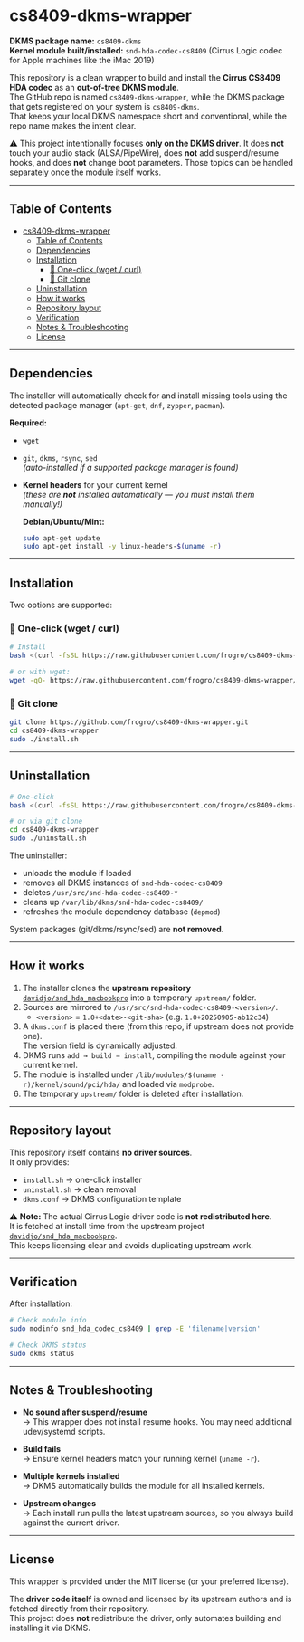# cs8409-dkms-wrapper

**DKMS package name:** `cs8409-dkms`  
**Kernel module built/installed:** `snd-hda-codec-cs8409` (Cirrus Logic codec for Apple machines like the iMac 2019)

This repository is a clean wrapper to build and install the **Cirrus CS8409 HDA codec** as an **out-of-tree DKMS module**.  
The GitHub repo is named `cs8409-dkms-wrapper`, while the DKMS package that gets registered on your system is `cs8409-dkms`.  
That keeps your local DKMS namespace short and conventional, while the repo name makes the intent clear.

⚠️ This project intentionally focuses **only on the DKMS driver**. It does **not** touch your audio stack (ALSA/PipeWire), does **not** add suspend/resume hooks, and does **not** change boot parameters. Those topics can be handled separately once the module itself works.

---

## Table of Contents

- [cs8409-dkms-wrapper](#cs8409-dkms-wrapper)
  - [Table of Contents](#table-of-contents)
  - [Dependencies](#dependencies)
  - [Installation](#installation)
    - [🔹 One-click (wget / curl)](#-one-click-wget--curl)
    - [🔹 Git clone](#-git-clone)
  - [Uninstallation](#uninstallation)
  - [How it works](#how-it-works)
  - [Repository layout](#repository-layout)
  - [Verification](#verification)
  - [Notes & Troubleshooting](#notes--troubleshooting)
  - [License](#license)

---

## Dependencies

The installer will automatically check for and install missing tools using the detected package manager (`apt-get`, `dnf`, `zypper`, `pacman`).  

**Required:**
- `wget`
- `git`, `dkms`, `rsync`, `sed`  
  *(auto-installed if a supported package manager is found)*  
- **Kernel headers** for your current kernel  
  *(these are **not** installed automatically — you must install them manually!)*

     **Debian/Ubuntu/Mint:**
     ```bash
     sudo apt-get update
     sudo apt-get install -y linux-headers-$(uname -r)
     ```

---

## Installation

Two options are supported:

### 🔹 One-click (wget / curl)

```bash
# Install
bash <(curl -fsSL https://raw.githubusercontent.com/frogro/cs8409-dkms-wrapper/main/install.sh)

# or with wget:
wget -qO- https://raw.githubusercontent.com/frogro/cs8409-dkms-wrapper/main/install.sh | bash
```

### 🔹 Git clone

```bash
git clone https://github.com/frogro/cs8409-dkms-wrapper.git
cd cs8409-dkms-wrapper
sudo ./install.sh
```

---

## Uninstallation

```bash
# One-click
bash <(curl -fsSL https://raw.githubusercontent.com/frogro/cs8409-dkms-wrapper/main/uninstall.sh)

# or via git clone
cd cs8409-dkms-wrapper
sudo ./uninstall.sh
```

The uninstaller:
- unloads the module if loaded  
- removes all DKMS instances of `snd-hda-codec-cs8409`  
- deletes `/usr/src/snd-hda-codec-cs8409-*`  
- cleans up `/var/lib/dkms/snd-hda-codec-cs8409/`  
- refreshes the module dependency database (`depmod`)  

System packages (git/dkms/rsync/sed) are **not removed**.

---

## How it works

1. The installer clones the **upstream repository** [`davidjo/snd_hda_macbookpro`](https://github.com/davidjo/snd_hda_macbookpro) into a temporary `upstream/` folder.
2. Sources are mirrored to `/usr/src/snd-hda-codec-cs8409-<version>/`.  
   - `<version>` = `1.0+<date>-<git-sha>` (e.g. `1.0+20250905-ab12c34`)
3. A `dkms.conf` is placed there (from this repo, if upstream does not provide one).  
   The version field is dynamically adjusted.  
4. DKMS runs `add → build → install`, compiling the module against your current kernel.
5. The module is installed under `/lib/modules/$(uname -r)/kernel/sound/pci/hda/` and loaded via `modprobe`.
6. The temporary `upstream/` folder is deleted after installation.

---

## Repository layout

This repository itself contains **no driver sources**.  
It only provides:

- `install.sh` → one-click installer  
- `uninstall.sh` → clean removal  
- `dkms.conf` → DKMS configuration template  

⚠️ **Note:** The actual Cirrus Logic driver code is **not redistributed here**.  
It is fetched at install time from the upstream project [`davidjo/snd_hda_macbookpro`](https://github.com/davidjo/snd_hda_macbookpro).  
This keeps licensing clear and avoids duplicating upstream work.

---

## Verification

After installation:

```bash
# Check module info
sudo modinfo snd_hda_codec_cs8409 | grep -E 'filename|version'

# Check DKMS status
sudo dkms status
```

---

## Notes & Troubleshooting

- **No sound after suspend/resume**  
  → This wrapper does not install resume hooks. You may need additional udev/systemd scripts.  

- **Build fails**  
  → Ensure kernel headers match your running kernel (`uname -r`).  

- **Multiple kernels installed**  
  → DKMS automatically builds the module for all installed kernels.  

- **Upstream changes**  
  → Each install run pulls the latest upstream sources, so you always build against the current driver.

---

## License

This wrapper is provided under the MIT license (or your preferred license).  

The **driver code itself** is owned and licensed by its upstream authors and is fetched directly from their repository.  
This project does **not** redistribute the driver, only automates building and installing it via DKMS.
